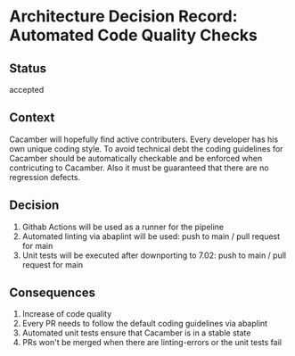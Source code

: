 # Architecture Decision Record: Automated Code Quality Checks

## Status
accepted

## Context
Cacamber will hopefully find active contributers. Every developer has his own unique coding style. To avoid technical debt the
coding guidelines for Cacamber should be automatically checkable and be enforced when contricuting to Cacamber. Also it must be
guaranteed that there are no regression defects.

## Decision
1. Githab Actions will be used as a runner for the pipeline
1. Automated linting via abaplint will be used: push to main / pull request for main
1. Unit tests will be executed after downporting to 7.02: push to main / pull request for main

## Consequences
1. Increase of code quality
1. Every PR needs to follow the default coding guidelines via abaplint
1. Automated unit tests ensure that Cacamber is in a stable state
1. PRs won't be merged when there are linting-errors or the unit tests fail
